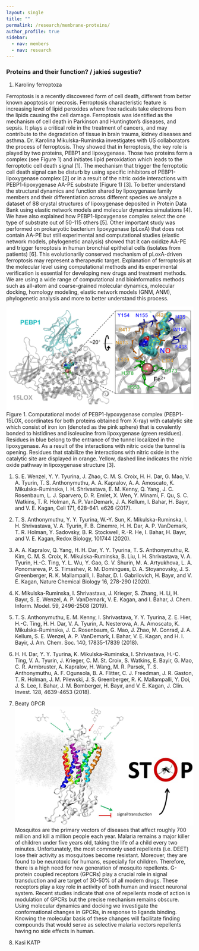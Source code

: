 ```yaml
---
layout: single
title: ""
permalink: /research/membrane-proteins/
author_profile: true
sidebar:
  - nav: members
  - nav: research
---
```


### Proteins and their function? / jakieś sugestie?

1. Karoliny ferroptoza

Ferroptosis is a recently discovered form of cell death, different from better known apoptosis or necrosis. Ferroptosis characteristic feature is increasing level of lipid peroxides where free radicals take electrons from the lipids causing the cell damage. Ferroptosis was identified as the mechanism of cell death in Parkinson and Huntington’s diseases, and sepsis. It plays a critical role in the treatment of cancers, and may contribute to the degradation of tissue in brain trauma, kidney diseases and asthma. 
Dr. Karolina Mikulska-Ruminska investigates with US collaborators the process of ferroptosis. They showed that in ferroptosis, the key role is played by two proteins, PEBP1 and lipoxygenase. Those two proteins form a complex (see Figure 1) and initiates lipid peroxidation which leads to the ferroptotic cell death signal [1]. The mechanism that trigger the ferroptotic cell death signal can be disturb by using specific inhibitors of PEBP1-lipoxygenase complex [2] or in a result of the nitric oxide interactions with PEBP1-lipoxygenase AA-PE substrate (Figure 1) [3]. To better understand the structural dynamics and function shared by lipoxygenase family members and their differentiation across different species we analyze a dataset of 88 crystal structures of lipoxygenase deposited in Protein Data Bank using elastic network models and molecular dynamics simulations [4]. We have also explained how PEBP1-lipoxygenase complex select the one type of substrate out of 50-115 others [5]. Other important study was performed on prokaryotic bacterium lipoxygenase (pLoxA) that does not contain AA-PE but still experimental and computational studies (elastic network models, phylogenetic analysis) showed that it can oxidize AA-PE and trigger ferroptosis in human bronchial epithelial cells (isolates from patients) [6]. This evolutionarily conserved mechanism of pLoxA-driven ferroptosis may represent a therapeutic target.
Explanation of ferroptosis at the molecular level using computational methods and its experimental verification is essential for developing new drugs and treatment methods. We are using a wide range of computational and bioinformatics methods such as all-atom and coarse-grained molecular dynamics, molecular docking, homology modeling, elastic network models (GNM, ANM), phylogenetic analysis and more to better understand this process.

 ![alt tag](/assets/images/ferroptoza.png) 
Figure 1. Computational model of PEBP1-lypoxygenase complex (PEBP1-15LOX, coordinates for both proteins obtained from X-ray) with catalytic site which consist of iron ion (denoted as the pink sphere) that is covalently bonded to histidines and isoleucine from lipoxygenase (green residues). Residues in blue belong to the entrance of the tunnel localized in the lipoxygenase. As a result of the interactions with nitric oxide the tunnel is opening. Residues that stabilize the interactions with nitric oxide in the catalytic site are displayed in orange. Yellow, dashed line indicates the nitric oxide pathway in lipoxygenase structure [3].


1.	S. E. Wenzel, Y. Y. Tyurina, J. Zhao, C. M. S. Croix, H. H. Dar, G. Mao, V. A. Tyurin, T. S. Anthonymuthu, A. A. Kapralov, A. A. Amoscato, K. Mikulska-Ruminska, I. H. Shrivastava, E. M. Kenny, Q. Yang, J. C. Rosenbaum, L. J. Sparvero, D. R. Emlet, X. Wen, Y. Minami, F. Qu, S. C. Watkins, T. R. Holman, A. P. VanDemark, J. A. Kellum, I. Bahar, H. Bayır, and V. E. Kagan, Cell 171, 628-641. e626 (2017).
2.	T. S. Anthonymuthu, Y. Y. Tyurina, W.-Y. Sun, K. Mikulska-Ruminska, I. H. Shrivastava, V. A. Tyurin, F. B. Cinemre, H. H. Dar, A. P. VanDemark, T. R. Holman, Y. Sadovsky, B. R. Stockwell, R.-R. He, I. Bahar, H. Bayır, and V. E. Kagan, Redox Biology, 101744 (2020).
3.	A. A. Kapralov, Q. Yang, H. H. Dar, Y. Y. Tyurina, T. S. Anthonymuthu, R. Kim, C. M. S. Croix, K. Mikulska-Ruminska, B. Liu, I. H. Shrivastava, V. A. Tyurin, H.-C. Ting, Y. L. Wu, Y. Gao, G. V. Shurin, M. A. Artyukhova, L. A. Ponomareva, P. S. Timashev, R. M. Domingues, D. A. Stoyanovsky, J. S. Greenberger, R. K. Mallampalli, I. Bahar, D. I. Gabrilovich, H. Bayır, and V. E. Kagan, Nature Chemical Biology 16, 278-290 (2020).
4.	K. Mikulska-Ruminska, I. Shrivastava, J. Krieger, S. Zhang, H. Li, H. Bayır, S. E. Wenzel, A. P. VanDemark, V. E. Kagan, and I. Bahar, J. Chem. Inform. Model. 59, 2496-2508 (2019).
5.	T. S. Anthonymuthu, E. M. Kenny, I. Shrivastava, Y. Y. Tyurina, Z. E. Hier, H.-C. Ting, H. H. Dar, V. A. Tyurin, A. Nesterova, A. A. Amoscato, K. Mikulska-Ruminska, J. C. Rosenbaum, G. Mao, J. Zhao, M. Conrad, J. A. Kellum, S. E. Wenzel, A. P. VanDemark, I. Bahar, V. E. Kagan, and H. l. Bayir, J. Am. Chem. Soc. 140, 17835-17839 (2018).
6.	H. H. Dar, Y. Y. Tyurina, K. Mikulska-Ruminska, I. Shrivastava, H.-C. Ting, V. A. Tyurin, J. Krieger, C. M. St. Croix, S. Watkins, E. Bayir, G. Mao, C. R. Armbruster, A. Kapralov, H. Wang, M. R. Parsek, T. S. Anthonymuthu, A. F. Ogunsola, B. A. Flitter, C. J. Freedman, J. R. Gaston, T. R. Holman, J. M. Pilewski, J. S. Greenberger, R. K. Mallampalli, Y. Doi, J. S. Lee, I. Bahar, J. M. Bomberger, H. Bayır, and V. E. Kagan, J. Clin. Invest. 128, 4639-4653 (2018).

2. Beaty GPCR
 ![alt tag](/assets/images/Komary.jpg)  
 Mosquitos are the primary vectors of diseases that affect roughly 700 million and kill a million people each year. Malaria remains a major killer of children under five years old, taking the life of a child every two minutes. Unfortunately, the most commonly used repellents (i.e. DEET) lose their activity as mosquitoes become resistant. Moreover, they are found to be neurotoxic for humans, especially for children. Therefore, there is a high need for new generation of mosquito repellents.
        G-protein coupled receptors (GPCRs) play a crucial role in signal transduction and are target of 30-50% of all modern drugs. These receptors play a key role in activity of both human and insect neuronal system. Recent studies indicate that one of repellents mode of action is modulation of GPCRs but the precise mechanism remains obscure.
        Using molecular dynamics and docking we investigate the conformational changes in GPCRs, in response to ligands binding. Knowing the molecular basis of these changes will facilitate finding compounds that would serve as selective malaria vectors repellents having no side effects in human.

3. Kasi KATP

